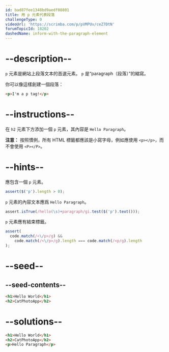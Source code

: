 ```yaml
---
id: bad87fee1348bd9aedf08801
title: 用 p 元素代表段落
challengeType: 0
videoUrl: 'https://scrimba.com/p/pVMPUv/ceZ7DtN'
forumTopicId: 18202
dashedName: inform-with-the-paragraph-element
---
```


# --description--

`p` 元素是網站上段落文本的首選元素。 `p` 是“paragraph（段落）”的縮寫。

你可以像這樣創建一個段落：

```html
<p>I'm a p tag!</p>
```

# --instructions--

在 `h2` 元素下方添加一個 `p` 元素，其內容是 `Hello Paragraph`。

**注意：** 按照慣例，所有 HTML 標籤都應該是小寫字母，例如應使用 `<p></p>`，而不會使用 `<P></P>`。

# --hints--

應包含一個 `p` 元素。

```js
assert($('p').length > 0);
```

`p` 元素的內容文本應爲 `Hello Paragraph`。

```js
assert.isTrue(/hello(\s)+paragraph/gi.test($('p').text()));
```

`p` 元素應有結束標籤。

```js
assert(
  code.match(/<\/p>/g) &&
    code.match(/<\/p>/g).length === code.match(/<p/g).length
);
```

# --seed--

## --seed-contents--

```html
<h1>Hello World</h1>
<h2>CatPhotoApp</h2>
```

# --solutions--

```html
<h1>Hello World</h1>
<h2>CatPhotoApp</h2>
<p>Hello Paragraph</p>
```
